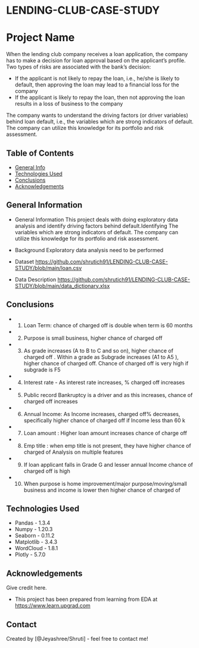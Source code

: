 #  LENDING-CLUB-CASE-STUDY
#  Project Name
When the lending club company receives a loan application, the company has to make a decision for loan approval based on the applicant’s profile. Two types of risks are associated with the bank’s decision:
- If the applicant is not likely to repay the loan, i.e., he/she is likely to default, then approving the loan may lead to a financial loss for the company
- If the applicant is likely to repay the loan, then not approving the loan results in a loss of business to the company

The company wants to understand the driving factors (or driver variables) behind loan default, i.e., the variables which are strong indicators of default.  The company can utilize this knowledge for its portfolio and risk assessment. 


## Table of Contents
* [General Info](#general-information)
* [Technologies Used](#technologies-used)
* [Conclusions](#conclusions)
* [Acknowledgements](#acknowledgements)

## General Information
- General Information
This project deals with doing exploratory data analysis and identify driving factors behind default.Identifying The variables which are strong indicators of default.  The company can utilize this knowledge for its portfolio and risk assessment. 

- Background
Exploratory data analysis need to be performed 

- Dataset
https://github.com/shrutich91/LENDING-CLUB-CASE-STUDY/blob/main/loan.csv

- Data Description
https://github.com/shrutich91/LENDING-CLUB-CASE-STUDY/blob/main/data_dictionary.xlsx


## Conclusions
<!-- ToDO after ppt -->
- 1. Loan Term: chance of charged off is double when term is 60 months
- 2. Purpose is  small business, higher chance of charged off
- 3. As grade increases (A to B to C and so on), higher chance of charged off . Within a grade as Subgrade increases (A1 to A5 ), higher chance of charged off. Chance of charged off is very high if subgrade is F5
- 4. Interest rate -  As interest rate increases, % charged off increases
- 5. Public record Bankruptcy is a driver and as this increases, chance of charged off increases
- 6. Annual Income: As Income increases, charged off% decreases, specifically higher chance of charged off if Income less than 60 k
- 7. Loan amount : Higher loan amount increases chance of charge off
- 8. Emp title : when emp title is not present, they have higher chance of charged of
 Analysis on multiple features
- 9. If loan applicant falls in Grade G and lesser annual Income chance of charged off  is high
- 10. When purpose is home improvement/major purpose/moving/small business and income is lower  then higher chance of charged of


## Technologies Used
- Pandas - 1.3.4 
- Numpy - 1.20.3 
- Seaborn - 0.11.2
- Matplotlib - 3.4.3
- WordCloud - 1.8.1
- Plotly - 5.7.0

## Acknowledgements
Give credit here.
- This project has been prepared from learning from EDA at https://www.learn.upgrad.com


## Contact
Created by [@Jeyashree/Shruti] - feel free to contact me!

